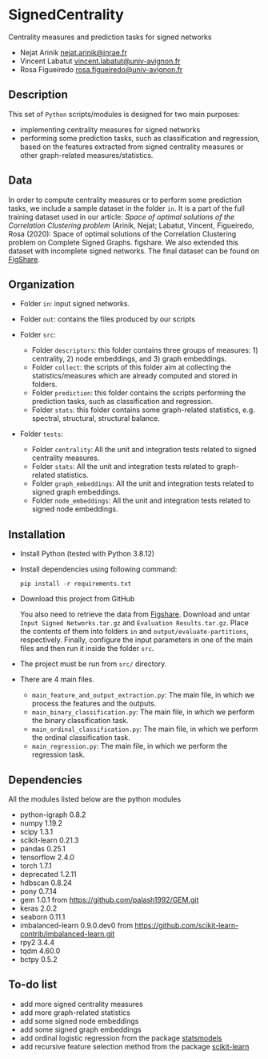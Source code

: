 # SignedCentrality

Centrality measures and prediction tasks for signed networks

* Nejat Arinik [nejat.arinik@inrae.fr](mailto:nejat.arinik@inrae.fr)
* Vincent Labatut [vincent.labatut@univ-avignon.fr](mailto:vincent.labatut@univ-avignon.fr)
* Rosa Figueiredo [rosa.figueiredo@univ-avignon.fr](mailto:rosa.figueiredo@univ-avignon.fr)



## Description

This set of `Python` scripts/modules is designed for two main purposes:

* implementing centrality measures for signed networks
* performing some prediction tasks, such as classification and regression, based on the features extracted from signed centrality measures or other graph-related measures/statistics. 



## Data

In order to compute centrality measures or to perform some prediction tasks, we include a sample dataset in the folder `in`. It is a part of the full training dataset used in our article: *Space of optimal solutions of the Correlation Clustering problem* (Arinik, Nejat; Labatut, Vincent, Figueiredo, Rosa (2020): Space of optimal solutions of the Correlation Clustering problem on Complete Signed Graphs. figshare. We also extended this dataset with incomplete signed networks. The final dataset can be found on [FigShare](https://doi.org/10.6084/m9.figshare.19350284).



## Organization

* Folder `in`: input signed networks.

* Folder `out`: contains the files produced by our scripts

* Folder `src`: 

  * Folder `descriptors`: this folder contains three groups of measures: 1) centrality, 2) node embeddings, and 3) graph embeddings.
  * Folder `collect`: the scripts of this folder aim at collecting the statistics/measures which are already computed and stored in folders.
  * Folder `prediction`: this folder contains the scripts performing the prediction tasks, such as classification and regression.
  * Folder `stats`: this folder contains some graph-related statistics, e.g. spectral, structural, structural balance.

* Folder `tests`: 

  * Folder `centrality`:  All the unit and integration tests related to signed centrality measures.
  * Folder `stats`: All the unit and integration tests related to graph-related statistics.
  * Folder `graph_embeddings`: All the unit and integration tests related to signed graph embeddings.
  * Folder `node_embeddings`: All the unit and integration tests related to signed node embeddings.



## Installation

* Install Python (tested with Python 3.8.12)

* Install dependencies using following command:

  ```
  pip install -r requirements.txt
  ```
  
* Download this project from GitHub

  You also need to retrieve the data from [Figshare](https://doi.org/10.6084/m9.figshare.19350284). Download and untar `Input Signed Networks.tar.gz` and `Evaluation Results.tar.gz`.  Place the contents of them into folders `in` and `output/evaluate-partitions`, respectively. Finally, configure the input parameters in one of the main files and then run it inside the folder `src`.

* The project must be run from `src/` directory.


* There are 4 main files.

  * `main_feature_and_output_extraction.py`: The main file, in which we process the features and the outputs.
  * `main_binary_classification.py`: The main file, in which we perform the binary classification task.
  * `main_ordinal_classification.py`: The main file, in which we perform the ordinal classification task.
  * `main_regression.py`: The main file, in which we perform the regression task.


## Dependencies

All the modules listed below are the python modules

* python-igraph 0.8.2
* numpy 1.19.2
* scipy 1.3.1
* scikit-learn 0.21.3
* pandas 0.25.1
* tensorflow 2.4.0
* torch 1.7.1
* deprecated 1.2.11
* hdbscan 0.8.24
* pony 0.7.14
* gem 1.0.1 from https://github.com/palash1992/GEM.git
* keras 2.0.2
* seaborn 0.11.1
* imbalanced-learn 0.9.0.dev0 from https://github.com/scikit-learn-contrib/imbalanced-learn.git
* rpy2 3.4.4
* tqdm 4.60.0
* bctpy 0.5.2


## To-do list

* add more signed centrality measures
* add more graph-related statistics
* add some signed node embeddings
* add some signed graph embeddings
* add ordinal logistic regression from the package [statsmodels](https://www.statsmodels.org/devel/examples/notebooks/generated/ordinal_regression.html)
* add recursive feature selection method from the package [scikit-learn](https://scikit-learn.org/stable/modules/feature_selection.html#rfe)
